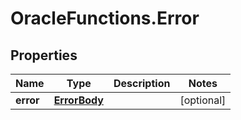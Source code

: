 # OracleFunctions.Error

## Properties
Name | Type | Description | Notes
------------ | ------------- | ------------- | -------------
**error** | [**ErrorBody**](ErrorBody.md) |  | [optional] 



